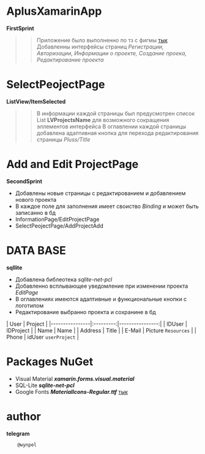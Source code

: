 AplusXamarinApp
===========
**FirstSprint**
> >Приложение было выполненно по тз с фигмы [тык](https://www.figma.com/file/gYUrlGMMYLt883DxAlqstC/projects?node-id=650%3A176)
> >Добавленны интерфейсы страниц _Регистрации, Авторизации, Информации о проекте, Создание проека, Редактирование проекта_

SelectPeojectPage
===========
**ListView/ItemSelected**
> > В информации каждой страницы был предусмотрен список List **LVProjectsName** для возможного сокращения эллементов интерфейса
> > В оглавлении каждой страницы добавлена адаптивная кнопка для перехода редактирования страницы _Pluss/Title_

Add and Edit ProjectPage
===========
**SecondSprint**
- Добавлены новые страницы с редактированием и добавлением нового проекта 
- В каждое поле для заполнения имеет своиство *Binding* и может быть записанно в бд
- InformationPage/EditProjectPage 
- SelectPeojectPage/AddProjectAdd

DATA BASE
===========
**sqllite**
- Добавлена библеотека _sqlite-net-pcl_ 
- Добавленно всплывающее уведомление при изменении проекта _EditPage_
- В оглавлениях имеются адаптивные и функциональные кнопки с логотипом
- Редактирование выбранно проекта и сохранине в бд

| User | Project | 
|----------------|:---------:|----------------:|
| IDUser | IDProject | 
| Name | Name |
| Address | Title |
| E-Mail | Picture `Resources` |
| Phone | idUser `userProject` |

Packages NuGet
===========
- Visual Material  **_xamarin.forms.visual.material_** 
- SQL-Lite **_sqlite-net-pcl_** 
- Google Fonts  **_MaterialIcons-Regular.ttf_** 
[тык](https://github.com/google/material-design-icons/blob/master/font/MaterialIcons-Regular.ttf)

author
===========
**telegram**
```
    @wynpel 
```